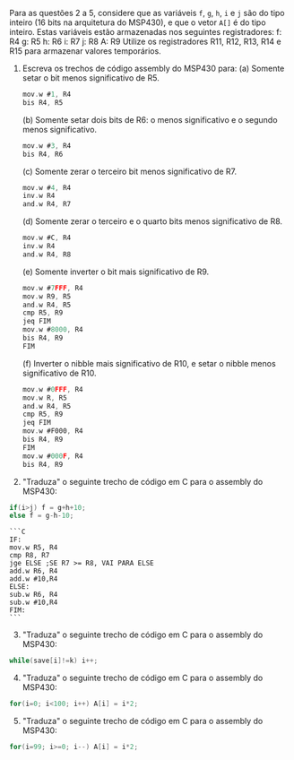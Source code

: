 Para as questões 2 a 5, considere que as variáveis `f`, `g`, `h`, `i` e `j` são do tipo inteiro (16 bits na arquitetura do MSP430), e que o vetor `A[]` é do tipo inteiro. Estas variáveis estão armazenadas nos seguintes registradores:
	f: R4
	g: R5
	h: R6
	i: R7
	j: R8
	A: R9
Utilize os registradores R11, R12, R13, R14 e R15 para armazenar valores temporários.

1. Escreva os trechos de código assembly do MSP430 para:
	(a) Somente setar o bit menos significativo de R5.
	```C 
	mov.w #1, R4
	bis R4, R5
	```
	(b) Somente setar dois bits de R6: o menos significativo e o segundo menos significativo.
	```C 
	mov.w #3, R4
	bis R4, R6
	```
	(c) Somente zerar o terceiro bit menos significativo de R7.
	```C 
	mov.w #4, R4
	inv.w R4
	and.w R4, R7
	```	
	(d) Somente zerar o terceiro e o quarto bits menos significativo de R8.
	```C 
	mov.w #C, R4
	inv.w R4
	and.w R4, R8
	```	
	(e) Somente inverter o bit mais significativo de R9.
	```C 
	mov.w #7FFF, R4
	mov.w R9, R5
	and.w R4, R5
	cmp R5, R9
	jeq FIM
	mov.w #8000, R4
	bis R4, R9
	FIM
	```	
	(f) Inverter o nibble mais significativo de R10, e setar o nibble menos significativo de R10. 
	```C 
	mov.w #0FFF, R4
	mov.w R, R5
	and.w R4, R5
	cmp R5, R9
	jeq FIM
	mov.w #F000, R4
	bis R4, R9
	FIM
	mov.w #000F, R4
	bis R4, R9
	```
2. "Traduza" o seguinte trecho de código em C para o assembly do MSP430:

```C
if(i>j) f = g+h+10;
else f = g-h-10;
```
	```C
	IF:
	mov.w R5, R4
	cmp R8, R7
	jge ELSE ;SE R7 >= R8, VAI PARA ELSE
	add.w R6, R4
	add.w #10,R4
	ELSE:
	sub.w R6, R4
	sub.w #10,R4
	FIM:
	```
3. "Traduza" o seguinte trecho de código em C para o assembly do MSP430:

```C
while(save[i]!=k) i++;


```

4. "Traduza" o seguinte trecho de código em C para o assembly do MSP430:

```C
for(i=0; i<100; i++) A[i] = i*2;
```

5. "Traduza" o seguinte trecho de código em C para o assembly do MSP430:

```C
for(i=99; i>=0; i--) A[i] = i*2;
```
